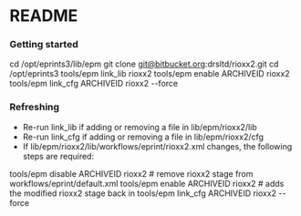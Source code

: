
# README #

### Getting started ###

cd /opt/eprints3/lib/epm
git clone git@bitbucket.org:drsltd/rioxx2.git
cd /opt/eprints3
tools/epm link_lib rioxx2
tools/epm enable ARCHIVEID rioxx2 
tools/epm link_cfg ARCHIVEID rioxx2 --force

### Refreshing ###

* Re-run link_lib if adding or removing a file in lib/epm/rioxx2/lib
* Re-run link_cfg if adding or removing a file in lib/epm/rioxx2/cfg
* If lib/epm/rioxx2/lib/workflows/eprint/rioxx2.xml changes, the following steps are required:

tools/epm disable ARCHIVEID rioxx2 # remove rioxx2 stage from workflows/eprint/default.xml
tools/epm enable ARCHIVEID rioxx2 # adds the modified rioxx2 stage back in
tools/epm link_cfg ARCHIVEID rioxx2 --force